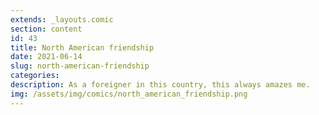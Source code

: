 ```yaml
---
extends: _layouts.comic
section: content
id: 43
title: North American friendship
date: 2021-06-14
slug: north-american-friendship
categories:
description: As a foreigner in this country, this always amazes me.
img: /assets/img/comics/north_american_friendship.png
---
```

